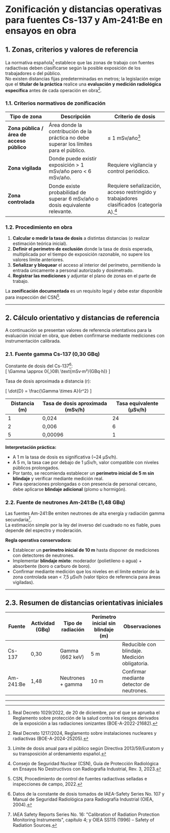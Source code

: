 # Zonificación y distancias operativas para fuentes Cs-137 y Am-241:Be en ensayos en obra

## 1. Zonas, criterios y valores de referencia

La normativa española[^1] establece que las zonas de trabajo con fuentes radiactivas deben clasificarse según la posible exposición de los trabajadores o del público.  
No existen distancias fijas predeterminadas en metros; la legislación exige que el **titular de la práctica** realice una **evaluación y medición radiológica específica** antes de cada operación en obra[^2].

### 1.1. Criterios normativos de zonificación

| Tipo de zona | Descripción | Criterio de dosis |
|---------------|-------------|------------------|
| **Zona pública / área de acceso público** | Área donde la contribución de la práctica no debe superar los límites para el público. | ≤ 1 mSv/año[^3] |
| **Zona vigilada** | Donde puede existir exposición > 1 mSv/año pero < 6 mSv/año. | Requiere vigilancia y control periódico. |
| **Zona controlada** | Donde existe probabilidad de superar 6 mSv/año o dosis equivalente relevante. | Requiere señalización, acceso restringido y trabajadores clasificados (categoría A).[^4] |

### 1.2. Procedimiento en obra

1. **Calcular o medir la tasa de dosis** a distintas distancias (o realizar estimación teórica inicial).  
2. **Definir el perímetro de exclusión** donde la tasa de dosis esperada, multiplicada por el tiempo de exposición razonable, no supere los valores límite anteriores.  
3. **Señalizar y bloquear** el acceso al interior del perímetro, permitiendo la entrada únicamente a personal autorizado y dosimetrado.  
4. **Registrar las mediciones** y adjuntar el plano de zonas en el parte de trabajo.

La **zonificación documentada** es un requisito legal y debe estar disponible para inspección del CSN[^5].

---

## 2. Cálculo orientativo y distancias de referencia

A continuación se presentan valores de referencia orientativos para la evaluación inicial en obra, que deben confirmarse mediante mediciones con instrumentación calibrada.

### 2.1. Fuente gamma Cs-137 (0,30 GBq)

Constante de dosis del Cs-137[^6]:  
\[
\Gamma \approx 0{,}08\ \text{mSv·m²/(GBq·h)}
\]

Tasa de dosis aproximada a distancia \(r\):

\[
\dot{D} = \frac{\Gamma \times A}{r^2}
\]

| Distancia (m) | Tasa de dosis aproximada (mSv/h) | Tasa equivalente (µSv/h) |
|----------------|-----------------------------------|--------------------------|
| 1 | 0,024 | 24 |
| 2 | 0,006 | 6 |
| 5 | 0,00096 | 1 |

**Interpretación práctica:**  
- A 1 m la tasa de dosis es significativa (~24 µSv/h).  
- A 5 m, la tasa cae por debajo de 1 µSv/h, valor compatible con niveles públicos prolongados.  
- Por tanto, se recomienda establecer un **perímetro inicial de 5 m sin blindaje** y verificar mediante medición real.  
- Para operaciones prolongadas o con presencia de personal cercano, debe aplicarse **blindaje adicional** (plomo u hormigón).

### 2.2. Fuente de neutrones Am-241:Be (1,48 GBq)

Las fuentes Am-241:Be emiten neutrones de alta energía y radiación gamma secundaria[^7].  
La estimación simple por la ley del inverso del cuadrado no es fiable, pues depende del espectro y moderación.  

**Regla operativa conservadora:**
- Establecer un **perímetro inicial de 10 m** hasta disponer de mediciones con detectores de neutrones.  
- Implementar **blindaje mixto**: moderador (polietileno o agua) + absorbente (boro o carburo de boro).  
- Confirmar mediante medición que los niveles en el límite exterior de la zona controlada sean < 7,5 µSv/h (valor típico de referencia para áreas vigiladas).

---

## 2.3. Resumen de distancias orientativas iniciales

| Fuente | Actividad (GBq) | Tipo de radiación | Perímetro inicial sin blindaje (m) | Observaciones |
|---------|----------------|------------------|------------------------------------|----------------|
| Cs-137 | 0,30 | Gamma (662 keV) | 5 m | Reducible con blindaje. Medición obligatoria. |
| Am-241:Be | 1,48 | Neutrones + gamma | 10 m | Confirmar mediante detector de neutrones. |

---

[^1]: Real Decreto 1029/2022, de 20 de diciembre, por el que se aprueba el Reglamento sobre protección de la salud contra los riesgos derivados de la exposición a las radiaciones ionizantes (BOE-A-2022-21682).  
[^2]: Real Decreto 1217/2024, Reglamento sobre instalaciones nucleares y radiactivas (BOE-A-2024-25205).  
[^3]: Límite de dosis anual para el público según Directiva 2013/59/Euratom y su transposición al ordenamiento español.  
[^4]: Consejo de Seguridad Nuclear (CSN), Guía de Protección Radiológica en Ensayos No Destructivos con Radiografía Industrial, Rev. 3, 2023.  
[^5]: CSN, Procedimiento de control de fuentes radiactivas selladas e inspecciones de campo, 2022.  
[^6]: Datos de la constante de dosis tomados de IAEA-Safety Series No. 107 y Manual de Seguridad Radiológica para Radiografía Industrial (OIEA, 2004).  
[^7]: IAEA Safety Reports Series No. 16: "Calibration of Radiation Protection Monitoring Instruments", capítulo 4; y OIEA SS115 (1996) – Safety of Radiation Sources.
